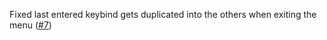 Fixed last entered keybind gets duplicated into the others when exiting the menu ([#7](https://github.com/xiaocihua/stack-to-nearby-chests/issues/7))
